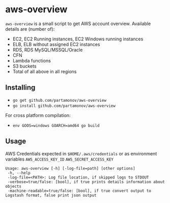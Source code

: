 # aws-overview

``aws-overview`` is a small script to get AWS account overview.
Available details are (number of):
* EC2, EC2 Running instances, EC2 Windows running instances
* ELB, ELB without assigned EC2 instances
* RDS, RDS MySQL/MSSQL/Oracle
* CFN
* Lambda functions
* S3 buckets
* Total of all above in all regions

## Installing

* ``go get github.com/partamonov/aws-overview``
* ``go install github.com/partamonov/aws-overview``

For cross platform compilation:
* ``env GOOS=windows GOARCH=amd64 go build``

## Usage

AWS Credentials expected in ``$HOME/.aws/credentials`` or as environment variables
``AWS_ACCESS_KEY_ID``
``AWS_SECRET_ACCESS_KEY``

```
Usage: aws-overview [-h] [-log-file=path] [other options]
 -h, --help
 -log-file=<PATH>: Log file location, if skipped logs to STDOUT
 -verbose=true/false: [bool], if true prints details information about objects
 -machine-readable=true/false: [bool], if true convert output to Logstash format, false print json output
```

